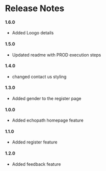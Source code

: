 # Release Notes
#### 1.6.0
- Added Loogo details 
#### 1.5.0
- Updated readme with PROD execution steps  
#### 1.4.0
- changed contact us styling 
#### 1.3.0
- Added gender to the register page
#### 1.0.0
- Added echopath homepage feature
#### 1.1.0
- Added register feature
#### 1.2.0
- Added feedback feature